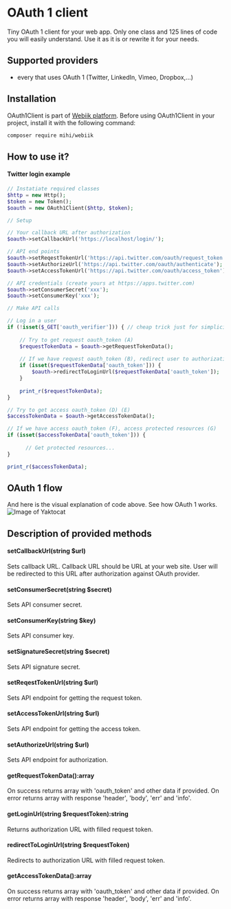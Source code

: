 # OAuth 1 client
Tiny OAuth 1 client for your web app. Only one class and 125 lines of code you will easily understand. Use it as it is or rewrite it for your needs.

## Supported providers
- every that uses OAuth 1 (Twitter, LinkedIn, Vimeo, Dropbox,...)  

## Installation
OAuth1Client is part of [Webiik platform](readme.md). Before using OAuth1Client in your project, install it with the following command:
```bash
composer require mihi/webiik
```

## How to use it?

#### Twitter login example
```php
// Instatiate required classes
$http = new Http();
$token = new Token();
$oauth = new OAuth1Client($http, $token);

// Setup

// Your callback URL after authorization
$oauth->setCallbackUrl('https://localhost/login/');

// API end points
$oauth->setReqestTokenUrl('https://api.twitter.com/oauth/request_token');
$oauth->setAuthorizeUrl('https://api.twitter.com/oauth/authenticate');
$oauth->setAccessTokenUrl('https://api.twitter.com/oauth/access_token');

// API credentials (create yours at https://apps.twitter.com)
$oauth->setConsumerSecret('xxx');
$oauth->setConsumerKey('xxx');

// Make API calls

// Log in a user
if (!isset($_GET['oauth_verifier'])) { // cheap trick just for simplicity, you should do this better;)
    
    // Try to get request oauth_token (A)
    $requestTokenData = $oauth->getRequestTokenData();
    
    // If we have request oauth_token (B), redirect user to authorization page (C)
    if (isset($requestTokenData['oauth_token'])) {
        $oauth->redirectToLoginUrl($requestTokenData['oauth_token']);
    }
    
    print_r($requestTokenData);
}

// Try to get access oauth_token (D) (E)
$accessTokenData = $oauth->getAccessTokenData();

// If we have access oauth_token (F), access protected resources (G)
if (isset($accessTokenData['oauth_token'])) {
      
      // Get protected resources...
}

print_r($accessTokenData);
```

## OAuth 1 flow
And here is the visual explanation of code above. See how OAuth 1 works.
![Image of Yaktocat](https://oauth.net/core/diagram.png)
    
## Description of provided methods

#### setCallbackUrl(string $url)
Sets callback URL. Callback URL should be URL at your web site. User will be redirected to this URL after authorization against OAuth provider.

#### setConsumerSecret(string $secret)
Sets API consumer secret.

#### setConsumerKey(string $key)
Sets API consumer key.

#### setSignatureSecret(string $secret)
Sets API signature secret.

#### setReqestTokenUrl(string $url)
Sets API endpoint for getting the request token.

#### setAccessTokenUrl(string $url)
Sets API endpoint for getting the access token.

#### setAuthorizeUrl(string $url)
Sets API endpoint for authorization.

#### getRequestTokenData():array
On success returns array with 'oauth_token' and other data if provided. On error returns array with response 'header', 'body', 'err' and 'info'.

#### getLoginUrl(string $requestToken):string
Returns authorization URL with filled request token.

#### redirectToLoginUrl(string $requestToken)
Redirects to authorization URL with filled request token.

#### getAccessTokenData():array
On success returns array with 'oauth_token' and other data if provided. On error returns array with response 'header', 'body', 'err' and 'info'.
